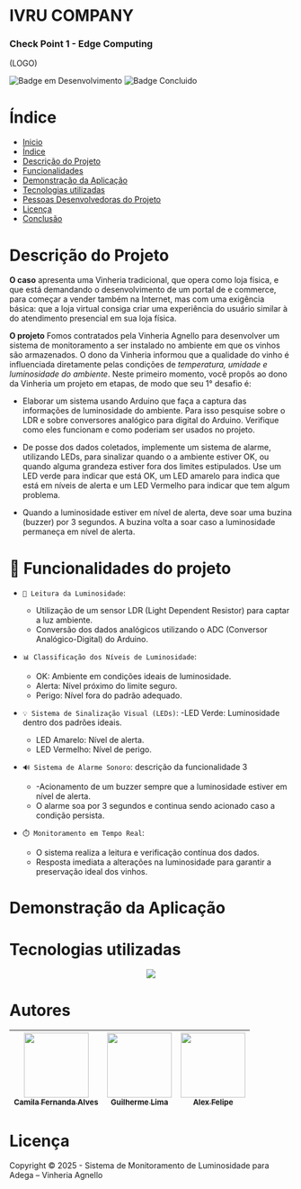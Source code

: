 # IVRU COMPANY
### Check Point 1 - Edge Computing

(LOGO)

![Badge em Desenvolvimento](http://img.shields.io/static/v1?label=STATUS&message=EM%20DESENVOLVIMENTO&color=GREEN&style=for-the-badge)
![Badge Concluido](http://img.shields.io/static/v1?label=STATUS&message=CONCLUIDO&color=GREEN&style=for-the-badge)

# Índice 

* [Inicio](#NOMEDAEMPRESA)
* [Índice](#índice)
* [Descrição do Projeto](#descrição-do-projeto)
* [Funcionalidades ](#funcionalidades)
* [Demonstração da Aplicação](#demonstração)
* [Tecnologias utilizadas](#tecnologias-utilizadas)
* [Pessoas Desenvolvedoras do Projeto](#pessoas-desenvolvedoras)
* [Licença](#licença)
* [Conclusão](#conclusão)

# Descrição do Projeto 

**O caso** apresenta uma Vinheria 
tradicional, que opera como loja 
física, e que está demandando o 
desenvolvimento de um portal de e
commerce, para começar a vender 
também na Internet, mas com uma 
exigência básica: que a loja virtual 
consiga criar uma experiência do 
usuário similar à do atendimento 
presencial em sua loja física.

**O projeto**
Fomos contratados pela Vinheria Agnello para desenvolver um sistema de monitoramento a ser instalado 
no ambiente em que os vinhos são armazenados. O dono da Vinheria informou que a qualidade do vinho é 
influenciada diretamente pelas condições de *temperatura, umidade e luminosidade do ambiente*. Neste 
primeiro momento, você propôs ao dono da Vinheria um projeto em etapas, de modo que seu 1° desafio é:
- Elaborar um sistema usando Arduino que faça a captura das informações de luminosidade do ambiente.  Para 
isso pesquise sobre o LDR e sobre conversores analógico para digital do Arduino. Verifique como eles 
funcionam e como poderiam ser usados no projeto.

- De posse dos dados coletados, implemente um sistema de alarme, utilizando LEDs, para sinalizar quando o a 
ambiente estiver OK, ou quando alguma grandeza estiver fora dos limites estipulados.  Use um LED verde 
para indicar que está OK, um LED amarelo para indica que está em níveis de alerta e um LED Vermelho para 
indicar que tem algum problema.

- Quando a luminosidade estiver em nível de alerta, deve soar uma buzina (buzzer) por 3 segundos. A buzina 
volta a soar caso a luminosidade permaneça em nível de alerta.


# :hammer: Funcionalidades do projeto

- `📡 Leitura da Luminosidade`:
  - Utilização de um sensor LDR (Light Dependent Resistor) para captar a luz ambiente.
  - Conversão dos dados analógicos utilizando o ADC (Conversor Analógico-Digital) do Arduino.
- `📊 Classificação dos Níveis de Luminosidade`:
  - OK: Ambiente em condições ideais de luminosidade.
  - Alerta: Nível próximo do limite seguro.
  - Perigo: Nível fora do padrão adequado.
- `💡 Sistema de Sinalização Visual (LEDs)`:
  -LED Verde: Luminosidade dentro dos padrões ideais.
  - LED Amarelo: Nível de alerta.
  - LED Vermelho: Nível de perigo.
- `🔊 Sistema de Alarme Sonoro`: descrição da funcionalidade 3
  - -Acionamento de um buzzer sempre que a luminosidade estiver em nível de alerta.
  - O alarme soa por 3 segundos e continua sendo acionado caso a condição persista.

- `⏱️ Monitoramento em Tempo Real`:
  - O sistema realiza a leitura e verificação contínua dos dados.
  - Resposta imediata a alterações na luminosidade para garantir a preservação ideal dos vinhos.

#  Demonstração da Aplicação

# Tecnologias utilizadas
<p align="center">
  <img src="https://img.shields.io/static/v1?label=&message=ARDUINO&color=blue&style=for-the-badge&logo=ARDUINO"/>
</p>

# Autores

| [<img loading="lazy" src="https://avatars.githubusercontent.com/u/37356058?v=4" width=115><br><sub>Camila Fernanda Alves</sub>](https://github.com/camilafernanda) |  [<img loading="lazy" src="https://avatars.githubusercontent.com/u/30351153?v=4" width=115><br><sub>Guilherme Lima</sub>](https://github.com/guilhermeonrails) |  [<img loading="lazy" src="https://avatars.githubusercontent.com/u/8989346?v=4" width=115><br><sub>Alex Felipe</sub>](https://github.com/alexfelipe) |
| :---: | :---: | :---: |

# Licença

Copyright :copyright: 2025 - Sistema de Monitoramento de Luminosidade para Adega – Vinheria Agnello 
